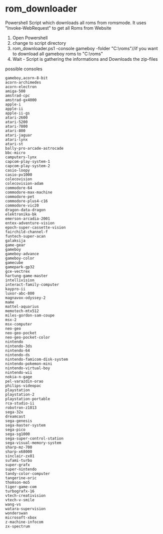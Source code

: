 # rom_downloader
Powershell Script which downloads all roms from romsmode.
It uses "Invoke-WebRequest" to get all Roms from Website

1. Open Powershell
2. change to script directory
3. rom_downloader.ps1 -console gameboy -folder "C:\roms\"//if you want to download all gameboy roms to "C:\roms\"
4. Wait - Script is gathering the informations and Downloads the zip-files

possible consoles

    gameboy,acorn-8-bit
    acorn-archimedes
    acorn-electron
    amiga-500
    amstrad-cpc
    amstrad-gx4000
    apple-i
    apple-ii
    apple-ii-gs
    atari-2600
    atari-5200
    atari-7800
    atari-800
    atari-jaguar
    atari-lynx
    atari-st
    bally-pro-arcade-astrocade
    bbc-micro
    camputers-lynx
    capcom-play-system-1
    capcom-play-system-2
    casio-loopy
    casio-pv1000
    colecovision
    colecovision-adam
    commodore-64
    commodore-max-machine
    commodore-pet
    commodore-plus4-c16
    commodore-vic20
    dragon-data-dragon
    elektronika-bk
    emerson-arcadia-2001
    entex-adventure-vision
    epoch-super-cassette-vision
    fairchild-channel-f
    funtech-super-acan
    galaksija
    game-gear
    gameboy
    gameboy-advance
    gameboy-color
    gamecube
    gamepark-gp32
    gce-vectrex
    hartung-game-master
    intellivision
    interact-family-computer
    kaypro-ii
    luxor-abc-800
    magnavox-odyssey-2
    mame
    mattel-aquarius
    memotech-mtx512
    miles-gordon-sam-coupe
    msx-2
    msx-computer
    neo-geo
    neo-geo-pocket
    neo-geo-pocket-color
    nintendo
    nintendo-3ds
    nintendo-64
    nintendo-ds
    nintendo-famicom-disk-system
    nintendo-pokemon-mini
    nintendo-virtual-boy
    nintendo-wii
    nokia-n-gage
    pel-varazdin-orao
    philips-videopac
    playstation
    playstation-2
    playstation-portable
    rca-studio-ii
    robotron-z1013
    sega-32x
    dreamcast
    sega-genesis
    sega-master-system
    sega-pico
    sega-sg1000
    sega-super-control-station
    sega-visual-memory-system
    sharp-mz-700
    sharp-x68000
    sinclair-zx81
    sufami-turbo
    super-grafx
    super-nintendo
    tandy-color-computer
    tangerine-oric
    thomson-mo5
    tiger-game-com
    turbografx-16
    vtech-creativision
    vtech-v-smile
    wang-vs
    watara-supervision
    wonderswan
    microsoft-xbox
    z-machine-infocom
    zx-spectrum
